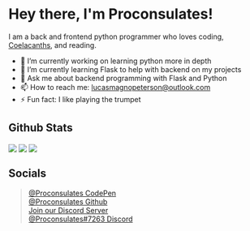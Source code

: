 # Hey there, I'm Proconsulates!

I am a back and frontend python programmer who loves coding, [Coelacanths](https://www.nationalgeographic.com/animals/fish/facts/coelacanths), and reading.

- 🔭 I’m currently working on learning python more in depth
- 🌱 I’m currently learning Flask to help with backend on my projects
- 💬 Ask me about backend programming with Flask and Python
- 📫 How to reach me: [lucasmagnopeterson@outlook.com](mailto:lucasmagnopeterson@outlook.com)
- ⚡ Fun fact: I like playing the trumpet

## Github Stats
<img align="center" src="https://github-readme-stats.vercel.app/api/?username=Proconsulates&theme=tokyonight" />

<img align="center" src="https://github-readme-stats.vercel.app/api/top-langs/?username=Proconsulates&theme=radical" />

<img align="center" src="https://github-readme-stats.vercel.app/api/pin/?username=Proconsulates&theme=tokyonight&repo=portfolio" />

## Socials
> [@Proconsulates CodePen](https://codepen.io/proconsulates/)<br/>
> [@Proconsulates Github](https://github.com/Proconsulates/)<br/>
> [Join our Discord Server](https://discord.st/Legit_Programming)<br/>
> [@Proconsulates#7263 Discord](https://discord.com/channels/@me)<br/>
